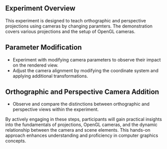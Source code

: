 ## Experiment Overview
This experiment is designed to teach orthographic and perspective projections using cameras by changing paramters. The demonstration covers various projections and the setup of OpenGL cameras.

## Parameter Modification
- Experiment with modifying camera parameters to observe their impact on the rendered view.
- Adjust the camera alignment by modifying the coordinate system and applying additional transformations.

## Orthographic and Perspective Camera Addition
- Observe and compare the distinctions between orthographic and perspective views within the experiment.

By actively engaging in these steps, participants will gain practical insights into the fundamentals of projections, OpenGL cameras, and the dynamic relationship between the camera and scene elements. This hands-on approach enhances understanding and proficiency in computer graphics concepts.
